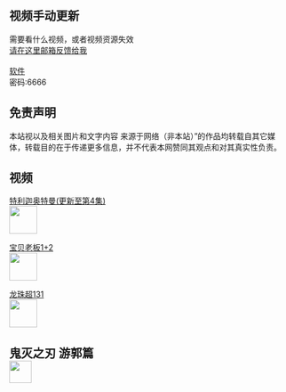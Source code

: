 ## 视频手动更新

需要看什么视频，或者视频资源失效 <br>[请在这里邮箱反馈给我](http://mail.qq.com/cgi-bin/qm_share?t=qm_mailme&email=M1BZSURZc1VcS15SWl8dUFxe) <br><br>
[软件](https://wwa.lanzoui.com/b04n5j3yj) <br> 密码:6666  

## 免责声明

本站视以及相关图片和文字内容 来源于网络（非本站）”的作品均转载自其它媒体，转载目的在于传递更多信息，并不代表本网赞同其观点和对其真实性负责。



## 视频
 [特利迦奥特曼(更新至第4集)](https://zidc.github.io/video/奥特曼/特利迦.txt)
<br><img src="https://inews.gtimg.com/newsapp_bt/0/13414338157/1000" width="50"/>

 [宝贝老板1+2](https://zidc.github.io/video/电影/宝贝老板.txt)
<br><img src="https://img2.jiemian.com/jiemian/original/20210707/162564489861298100_a700xH.jpg" width="50"/>

 [龙珠超131](https://zidc.github.io/video/动漫/龙珠超.txt)
<br><img src="https://c-ssl.duitang.com/uploads/item/201610/22/20161022132253_4MWYe.jpeg" width="50"/>

## 鬼灭之刃 游郭篇 <br><img src="https://s2.loli.net/2021/12/06/J9w8rLWoeREG2vM.jpg" width="40"/>

